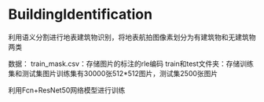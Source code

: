 # BuildingIdentification
利用语义分割进行地表建筑物识别，将地表航拍图像素划分为有建筑物和无建筑物两类

数据：
train_mask.csv：存储图片的标注的rle编码
train和test文件夹：存储训练集和测试集图片训练集有30000张512*512图片，测试集2500张图片

利用Fcn+ResNet50网络模型进行训练
